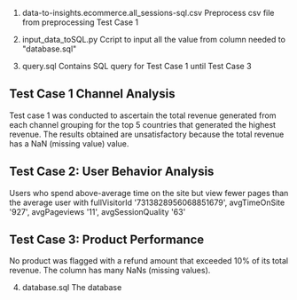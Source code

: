 1. data-to-insights.ecommerce.all_sessions-sql.csv
Preprocess csv file from preprocessing Test Case 1

2. input_data_toSQL.py
Ccript to input all the value from column needed to "database.sql"

3. query.sql
Contains SQL query for Test Case 1 until Test Case 3

## Test Case 1 Channel Analysis
Test case 1 was conducted to ascertain the total revenue generated from each channel grouping for the top 5 countries that generated the highest revenue. The results obtained are unsatisfactory because the total revenue has a NaN (missing value) value. 

## Test Case 2: User Behavior Analysis
Users who spend above-average time on the site but view fewer pages than the average user with fullVisitorId '7313828956068851679', avgTimeOnSite '927', avgPageviews '11', avgSessionQuality '63'

## Test Case 3: Product Performance
No product was flagged with a refund amount that exceeded 10% of its total revenue. The column has many NaNs (missing values).

4. database.sql
The database